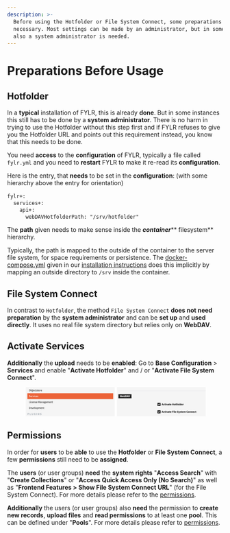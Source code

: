 ```yaml
---
description: >-
  Before using the Hotfolder or File System Connect, some preparations are
  necessary. Most settings can be made by an administrator, but in some cases
  also a system administrator is needed.
---
```


# Preparations Before Usage

## Hotfolder

In a **typical** installation of FYLR, this is already **done**. But in some instances this still has to be done by a **system administrator**. There is no harm in trying to use the Hotfolder without this step first and if FYLR refuses to give you the Hotfolder URL and points out this requirement instead, you know that this needs to be done.&#x20;

You need **access** to the **configuration** of FYLR, typically a file called `fylr.yml` and you need to **restart** FYLR to make it re-read its **configuration**.

Here is the entry, that **needs** to be set in the **configuration**: (with some hierarchy above the entry for orientation)

```
fylr+:
  services+:
    api+:
      webDAVHotfolderPath: "/srv/hotfolder"
```

The **path** given needs to make sense inside the _**container**_** filesystem** hierarchy.&#x20;

Typically, the path is mapped to the outside of the container to the server file system, for space requirements or persistence. The [docker-compose.yml](../../\_assets/docker-compose.yml) given in our [installation instructions](../../for-system-administrators/installation/linux-docker-compose.md) does this implicitly by mapping an outside directory to `/srv` inside the container.



## File System Connect

In contrast to `Hotfolder`, the method `File System Connect` **does not need preparation** by the **system administrator** and can be **set up** and **used directly**. It uses no real file system directory but relies only on **WebDAV**.&#x20;



## Activate Services

**Additionally** the **upload** needs to be **enabled**: Go to **Base Configuration** > **Services** and enable "**Activate Hotfolder**" and / or "**Activate File System Connect**".

<div data-full-width="false">

<figure><img src="../../.gitbook/assets/Base Configuration  Services  WebDAV" alt=""><figcaption></figcaption></figure>

</div>

## Permissions

In order for **users** to be **able** to use the **Hotfolder** or **File System Connect**, a few **permissions** still need to be **assigned**.&#x20;

The **users** (or user groups) **need** the **system rights** "**Access Search**" with "**Create Collections**" or "**Access Quick Access Only (No Search)**" as well as "**Frontend Features > Show File System Connect URL**" (for the File System Connect). For more details please refer to the [permissions](../../for-administrators/permissions/).

**Additionally** the users (or user groups) also **need** the permission to **create new records**, **upload files** and **read permissions** to at least one **pool**. This can be defined under "**Pools**". For more details please refer to [permissions](../../for-administrators/permissions/).
